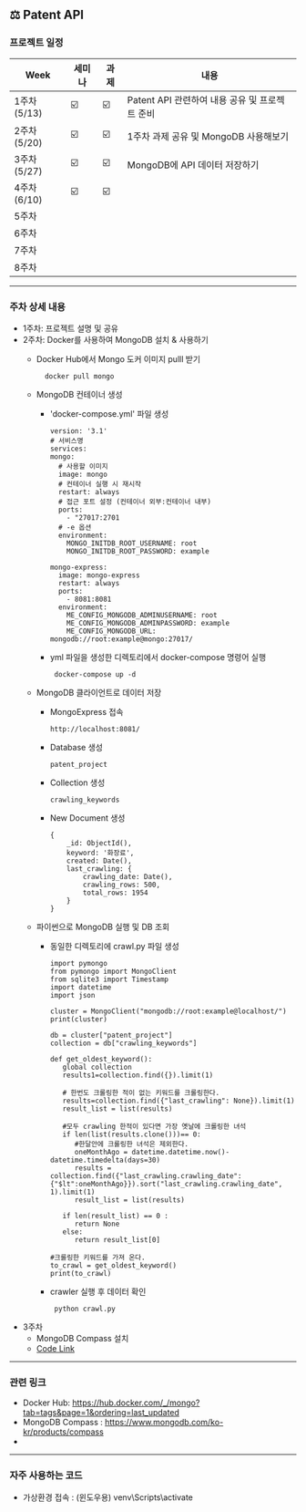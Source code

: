## ⚖ Patent API

### 프로젝트 일정
| Week | 세미나 | 과제 | 내용 |
| ------ | -- | -- |----------- |
| 1주차(5/13) | ☑️ | ☑️ | Patent API 관련하여 내용 공유 및 프로젝트 준비 |
| 2주차(5/20) | ☑️ | ☑️ | 1주차 과제 공유 및 MongoDB 사용해보기 |
| 3주차(5/27) | ☑️ | ☑️ | MongoDB에 API 데이터 저장하기 |
| 4주차(6/10) | ☑️ | ☑️ | |
| 5주차 |  |  ||
| 6주차 |  |  ||
| 7주차 |  |  ||
| 8주차 |  |  ||

----------------------------------------------------------------------------------------------------------------------------------------------------------------------
### 주차 상세 내용
+ 1주차: 프로젝트 설명 및 공유
+ 2주차: Docker를 사용하여 MongoDB 설치 & 사용하기
  + Docker Hub에서 Mongo 도커 이미지 pulll 받기
  
          docker pull mongo
  
  + MongoDB 컨테이너 생성
    + 'docker-compose.yml' 파일 생성
    
          version: '3.1'
          # 서비스명
          services:
          mongo:
            # 사용할 이미지
            image: mongo
            # 컨테이너 실행 시 재시작
            restart: always
            # 접근 포트 설정 (컨테이너 외부:컨테이너 내부)
            ports:
              - "27017:2701
            # -e 옵션
            environment:
              MONGO_INITDB_ROOT_USERNAME: root
              MONGO_INITDB_ROOT_PASSWORD: example

          mongo-express:
            image: mongo-express
            restart: always
            ports:
              - 8081:8081
            environment:
              ME_CONFIG_MONGODB_ADMINUSERNAME: root
              ME_CONFIG_MONGODB_ADMINPASSWORD: example
              ME_CONFIG_MONGODB_URL: mongodb://root:example@mongo:27017/
     + yml 파일을 생성한 디렉토리에서 docker-compose 명령어 실행
          
            docker-compose up -d
  + MongoDB 클라이언트로 데이터 저장
    + MongoExpress 접속
    
          http://localhost:8081/
          
    + Database 생성

          patent_project
          
          
    + Collection 생성

          crawling_keywords
      
    + New Document 생성
    
          {
              _id: ObjectId(),
              keyword: '화장료',
              created: Date(),
              last_crawling: {
                  crawling_date: Date(),
                  crawling_rows: 500,
                  total_rows: 1954
              }
          }
    
  + 파이썬으로 MongoDB 실행 및 DB 조회
    + 동일한 디렉토리에 crawl.py 파일 생성  
      
          import pymongo
          from pymongo import MongoClient
          from sqlite3 import Timestamp
          import datetime
          import json

          cluster = MongoClient("mongodb://root:example@localhost/")
          print(cluster)

          db = cluster["patent_project"]
          collection = db["crawling_keywords"]

          def get_oldest_keyword():
             global collection
             results1=collection.find({}).limit(1)

             # 한번도 크롤링한 적이 없는 키워드를 크롤링한다.
             results=collection.find({"last_crawling": None}).limit(1)
             result_list = list(results)

             #모두 crawling 한적이 있다면 가장 옛날에 크롤링한 녀석
             if len(list(results.clone()))== 0:
                #한달안에 크롤링한 녀석은 제외한다.
                oneMonthAgo = datetime.datetime.now()-datetime.timedelta(days=30)
                results = collection.find({"last_crawling.crawling_date": {"$lt":oneMonthAgo}}).sort("last_crawling.crawling_date", 1).limit(1)
                result_list = list(results)

             if len(result_list) == 0 :
                return None
             else:
                return result_list[0]

          #크롤링한 키워드를 가져 온다.
          to_crawl = get_oldest_keyword()
          print(to_crawl)
     + crawler 실행 후 데이터 확인
        
            python crawl.py 

+ 3주차
  + MongoDB Compass 설치 
  + [Code Link](/doc/3주차.pdf)
----------------------------------------------------------------------------------------------------------------------------------------------------------------------
### 관련 링크
+ Docker Hub: https://hub.docker.com/_/mongo?tab=tags&page=1&ordering=last_updated
+ MongoDB Compass : https://www.mongodb.com/ko-kr/products/compass
+ 
----------------------------------------------------------------------------------------------------------------------------------------------------------------------
### 자주 사용하는 코드
+ 가상환경 접속 : (윈도우용) venv\Scripts\activate
